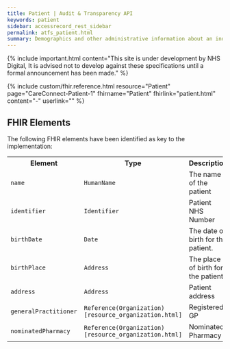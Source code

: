 ```yaml
---
title: Patient | Audit & Transparency API
keywords: patient
sidebar: accessrecord_rest_sidebar
permalink: atfs_patient.html
summary: Demographics and other administrative information about an individual receiving care or other health-related services.
---
```


{% include important.html content="This site is under development by NHS Digital, It is advised not to develop against these specifications until a formal announcement has been made." %}

{% include custom/fhir.reference.html resource="Patient" page="CareConnect-Patient-1" fhirname="Patient" fhirlink="patient.html" content="-" userlink="" %}

## FHIR Elements ##

The following FHIR elements have been identified as key to the implementation:

<table style="min-width:100%;width:100%">
<tr id="clinical">
    <th style="width:15%;">Element</th>
    <th style="width:15%;">Type</th>
    <th style="width:30%;">Description</th>
    <th style="width:35%;">Path</th>
</tr>
<tr>
    <td><code class="highlighter-rouge">name</code></td>
    <td><code class="highlighter-rouge">HumanName</code></td>
    <td>The name of the patient</td>
    <td>Patient.name(official)</td>
</tr>
<tr>
    <td><code class="highlighter-rouge">identifier</code></td>
    <td><code class="highlighter-rouge">Identifier</code></td>
    <td>Patient NHS Number</td>
    <td>Parient.identifier(nhsNumber)</td>
</tr>
<tr>
    <td><code class="highlighter-rouge">birthDate</code></td>
    <td><code class="highlighter-rouge">Date</code></td>
    <td>The date of birth for the patient.</td>
    <td>Patient.birthDate</td>
</tr>
<tr>
    <td><code class="highlighter-rouge">birthPlace</code></td>
    <td><code class="highlighter-rouge">Address</code></td>
    <td>The place of birth for the patient.</td>
    <td>Patient.extension.birthPlace</td>
</tr>
<tr>
    <td><code class="highlighter-rouge">address</code></td>
    <td><code class="highlighter-rouge">Address</code></td>
    <td>Patient address</td>
    <td>Patient.address</td>
</tr>
<tr>
    <td><code class="highlighter-rouge">generalPractitioner</code></td>
    <td><code class="highlighter-rouge">Reference(Organization)[resource_organization.html]</code></td>
    <td>Registered GP</td>
    <td>Patient.generalPractitioner.display<br/>Patient.generalPractitioner.reference</td>
</tr>
<tr>
    <td><code class="highlighter-rouge">nominatedPharmacy</code></td>
    <td><code class="highlighter-rouge">Reference(Organization)[resource_organization.html]</code></td>
    <td>Nominated Pharmacy</td>
    <td>Patient.nominatedPharmacy.display<br/>Patient.nominatedPharmacy.reference</td>
</tr>
</table>